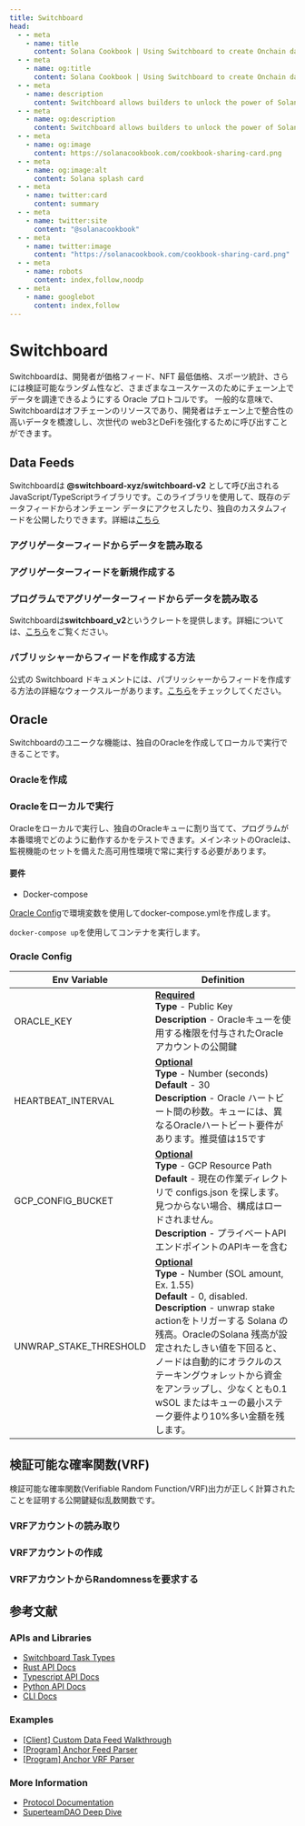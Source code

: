 ```yaml
---
title: Switchboard
head:
  - - meta
    - name: title
      content: Solana Cookbook | Using Switchboard to create Onchain data feeds
  - - meta
    - name: og:title
      content: Solana Cookbook | Using Switchboard to create Onchain data feeds
  - - meta
    - name: description
      content: Switchboard allows builders to unlock the power of Solana by creating high performance data feeds from any API.
  - - meta
    - name: og:description
      content: Switchboard allows builders to unlock the power of Solana by creating high performance data feeds from any API.
  - - meta
    - name: og:image
      content: https://solanacookbook.com/cookbook-sharing-card.png
  - - meta
    - name: og:image:alt
      content: Solana splash card
  - - meta
    - name: twitter:card
      content: summary
  - - meta
    - name: twitter:site
      content: "@solanacookbook"
  - - meta
    - name: twitter:image
      content: "https://solanacookbook.com/cookbook-sharing-card.png"
  - - meta
    - name: robots
      content: index,follow,noodp
  - - meta
    - name: googlebot
      content: index,follow
---
```


# Switchboard

Switchboardは、開発者が価格フィード、NFT 最低価格、スポーツ統計、さらには検証可能なランダム性など、さまざまなユースケースのためにチェーン上でデータを調達できるようにする Oracle プロトコルです。 一般的な意味で、Switchboardはオフチェーンのリソースであり、開発者はチェーン上で整合性の高いデータを橋渡しし、次世代の web3とDeFiを強化するために呼び出すことができます。

## Data Feeds

Switchboardは **@switchboard-xyz/switchboard-v2** として呼び出されるJavaScript/TypeScriptライブラリです。このライブラリを使用して、既存のデータフィードからオンチェーン データにアクセスしたり、独自のカスタムフィードを公開したりできます。詳細は[こちら](https://www.npmjs.com/package/@switchboard-xyz/switchboard-v2
)

### アグリゲーターフィードからデータを読み取る

<SolanaCodeGroup>
  <SolanaCodeGroupItem title="TS" active>

  <template v-slot:default>

@[code](@/code/switchboard/client/read.client.en.ts)

  </template>

  <template v-slot:preview>

@[code](@/code/switchboard/client/read.client.preview.en.ts)

  </template>

  </SolanaCodeGroupItem>

</SolanaCodeGroup>

### アグリゲーターフィードを新規作成する

<SolanaCodeGroup>
  <SolanaCodeGroupItem title="TS" active>

  <template v-slot:default>

@[code](@/code/switchboard/client/create.client.en.ts)

  </template>

  <template v-slot:preview>

@[code](@/code/switchboard/client/create.client.preview.en.ts)

  </template>

  </SolanaCodeGroupItem>

</SolanaCodeGroup>

### プログラムでアグリゲーターフィードからデータを読み取る
Switchboardは**switchboard_v2**というクレートを提供します。詳細については、[こちら](https://docs.rs/switchboard-v2/0.1.10/switchboard_v2/)をご覧ください。 


<SolanaCodeGroup>
  <SolanaCodeGroupItem title="Rust" active>

  <template v-slot:default>

@[code](@/code/switchboard/on-chain/read.on-chain.en.rs)

  </template>

  <template v-slot:preview>

@[code](@/code/switchboard/on-chain/read.on-chain.preview.en.rs)

  </template>

  </SolanaCodeGroupItem>

</SolanaCodeGroup>

### パブリッシャーからフィードを作成する方法
公式の Switchboard ドキュメントには、パブリッシャーからフィードを作成する方法の詳細なウォークスルーがあります。[こちら](https://docs.switchboard.xyz/feed/publisher)をチェックしてください。

## Oracle
Switchboardのユニークな機能は、独自のOracleを作成してローカルで実行できることです。

### Oracleを作成
<SolanaCodeGroup>
  <SolanaCodeGroupItem title="TS" active>

  <template v-slot:default>

@[code](@/code/switchboard/client/create.oracle.client.en.ts)

  </template>

  <template v-slot:preview>

@[code](@/code/switchboard/client/create.oracle.client.preview.en.ts)

  </template>

  </SolanaCodeGroupItem>

</SolanaCodeGroup>

### Oracleをローカルで実行
Oracleをローカルで実行し、独自のOracleキューに割り当てて、プログラムが本番環境でどのように動作するかをテストできます。メインネットのOracleは、監視機能のセットを備えた高可用性環境で常に実行する必要があります。

#### 要件
 - Docker-compose

[Oracle Config](/integrations/switchboard.html#oracle-config)で環境変数を使用してdocker-compose.ymlを作成します。



<SolanaCodeGroup>
  <SolanaCodeGroupItem title="TS" active>

  <template v-slot:default>

@[code](@/code/switchboard/local/docker-compose.oracle.local.en.yml)

  </template>

  <template v-slot:preview>

@[code](@/code/switchboard/local/docker-compose.oracle.local.en.yml)

  </template>

  </SolanaCodeGroupItem>

</SolanaCodeGroup>

`docker-compose up`を使用してコンテナを実行します。

### Oracle Config
<table>
  <thead>
    <tr>
      <th>Env Variable</th>
      <th>Definition</th>
    </tr>
  </thead>
  <tbody>
    <tr>
      <td>ORACLE_KEY</td>
      <td>
        <b>
          <u>Required</u>
        </b>
        <br />
        <b>Type</b> - Public Key
        <br />
        <b>Description</b> - Oracleキューを使用する権限を付与されたOracleアカウントの公開鍵<br />
      </td>
    </tr>
    <tr>
      <td>HEARTBEAT_INTERVAL</td>
      <td>
        <b>
          <u>Optional</u>
        </b>
        <br />
        <b>Type</b> - Number (seconds)
        <br />
        <b>Default</b> - 30
        <br />
        <b>Description</b> - Oracle ハートビート間の秒数。キューには、異なるOracleハートビート要件があります。推奨値は15です
      </td>
    </tr>
    <tr>
      <td>GCP_CONFIG_BUCKET</td>
      <td>
        <b>
          <u>Optional</u>
        </b>
        <br />
        <b>Type</b> - GCP Resource Path
        <br />
        <b>Default</b> - 現在の作業ディレクトリで configs.json を探します。見つからない場合、構成はロードされません。
        <br />
        <b>Description</b> - プライベートAPIエンドポイントのAPIキーを含む
      </td>
    </tr>
    <tr>
      <td>UNWRAP_STAKE_THRESHOLD</td>
      <td>
        <b>
          <u>Optional</u>
        </b>
        <br />
        <b>Type</b> - Number (SOL amount, Ex. 1.55)
        <br />
        <b>Default</b> - 0, disabled.
        <br />
        <b>Description</b> - unwrap stake actionをトリガーする Solana の残高。OracleのSolana 残高が設定されたしきい値を下回ると、ノードは自動的にオラクルのステーキングウォレットから資金をアンラップし、少なくとも0.1 wSOL またはキューの最小ステーク要件より10%多い金額を残します。
      </td>
    </tr>
  </tbody>
</table>

## 検証可能な確率関数(VRF)
検証可能な確率関数(Verifiable Random Function/VRF)出力が正しく計算されたことを証明する公開鍵疑似乱数関数です。

### VRFアカウントの読み取り

<SolanaCodeGroup>
  <SolanaCodeGroupItem title="TS" active>

  <template v-slot:default>

@[code](@/code/switchboard/client/read.vrf.client.en.ts)

  </template>

  <template v-slot:preview>

@[code](@/code/switchboard/client/read.vrf.client.preview.en.ts)

  </template>

  </SolanaCodeGroupItem>
  <SolanaCodeGroupItem title="Rust" active>

  <template v-slot:default>

@[code](@/code/switchboard/on-chain/read.vrf.on-chain.en.rs)

  </template>

  <template v-slot:preview>

@[code](@/code/switchboard/on-chain/read.vrf.on-chain.preview.en.rs)

  </template>

  </SolanaCodeGroupItem>

</SolanaCodeGroup>

### VRFアカウントの作成

<SolanaCodeGroup>
  <SolanaCodeGroupItem title="TS" active>

  <template v-slot:default>

@[code](@/code/switchboard/client/create.vrf.client.en.ts)

  </template>

  <template v-slot:preview>

@[code](@/code/switchboard/client/create.vrf.client.preview.en.ts)

  </template>

  </SolanaCodeGroupItem>
  

</SolanaCodeGroup>

### VRFアカウントからRandomnessを要求する

<SolanaCodeGroup>
  <SolanaCodeGroupItem title="TS" active>

  <template v-slot:default>

@[code](@/code/switchboard/client/request.vrf.client.en.ts)

  </template>

  <template v-slot:preview>

@[code](@/code/switchboard/client/request.vrf.client.preview.en.ts)

  </template>

  </SolanaCodeGroupItem>
   <SolanaCodeGroupItem title="Rust" active>

  <template v-slot:default>

@[code](@/code/switchboard/on-chain/request.vrf.on-chain.en.rs)

  </template>

  <template v-slot:preview>

@[code](@/code/switchboard/on-chain/request.vrf.on-chain.preview.en.rs)

  </template>

  </SolanaCodeGroupItem>

</SolanaCodeGroup>


## 参考文献
### APIs and Libraries
 - [Switchboard Task Types](https://docs.switchboard.xyz/api/tasks)
 - [Rust API Docs](https://docs.rs/switchboard-v2/latest/switchboard_v2/)
 - [Typescript API Docs](https://docs.switchboard.xyz/api/ts)
 - [Python API Docs](https://docs.switchboard.xyz/api/py)
 - [CLI Docs](https://docs.switchboard.xyz/api/cli)
### Examples
 - [[Client] Custom Data Feed Walkthrough](https://github.com/switchboard-xyz/switchboard-v2/tree/main/packages/feed-walkthrough)
 - [[Program] Anchor Feed Parser](https://github.com/switchboard-xyz/switchboard-v2/tree/main/programs/anchor-feed-parser)
 - [[Program] Anchor VRF Parser](https://github.com/switchboard-xyz/switchboard-v2/tree/main/programs/anchor-vrf-parser)
### More Information
 - [Protocol Documentation](https://docs.switchboard.xyz/introduction)
 - [SuperteamDAO Deep Dive](https://crawling-cent-d6b.notion.site/The-Switchboard-Deep-Dive-717df6ba0b92465e8118351466257a0f)

